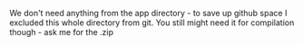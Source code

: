 We don't need anything from the app directory - to save up github space I excluded this whole directory from git.
You still might need it for compilation though - ask me for the .zip

